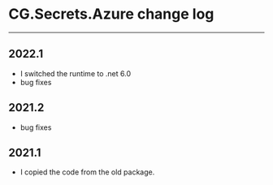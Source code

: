 # CG.Secrets.Azure change log

---

## 2022.1

* I switched the runtime to .net 6.0
* bug fixes

## 2021.2

* bug fixes

## 2021.1

* I copied the code from the old package.

